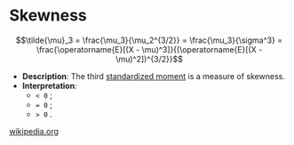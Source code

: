 # Skewness

$$\tilde{\mu}_3 = \frac{\mu_3}{\mu_2^{3/2}} = \frac{\mu_3}{\sigma^3} = \frac{\operatorname{E}[(X - \mu)^3]}{(\operatorname{E}[(X - \mu)^2])^{3/2}}$$

* **Description**: The third [standardized moment](https://en.wikipedia.org/wiki/Standardized_moment) is a measure of skewness.
* **Interpretation**:
    * `< 0` ;
    * `= 0` ;
    * `> 0` .

[wikipedia.org](https://en.wikipedia.org/wiki/Skewness)
